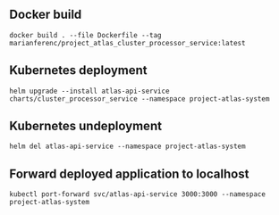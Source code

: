 ## Docker build

    docker build . --file Dockerfile --tag marianferenc/project_atlas_cluster_processor_service:latest
	
## Kubernetes deployment

	helm upgrade --install atlas-api-service charts/cluster_processor_service --namespace project-atlas-system
	
## Kubernetes undeployment

    helm del atlas-api-service --namespace project-atlas-system
    
## Forward deployed application to localhost

    kubectl port-forward svc/atlas-api-service 3000:3000 --namespace project-atlas-system
    

